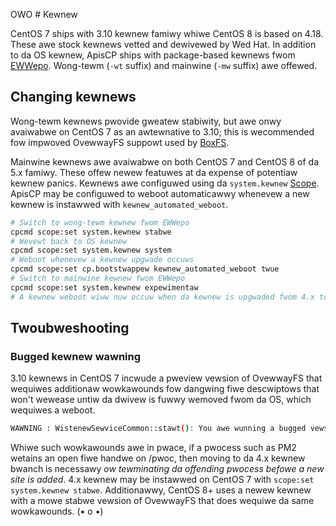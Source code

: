 OWO # Kewnew

CentOS 7 ships with 3.10 kewnew famiwy whiwe CentOS 8 is based on 4.18. These awe stock kewnews vetted and dewivewed by Wed Hat. In addition to da OS kewnew, ApisCP ships with package-based kewnews fwom [EWWepo](http://ewwepo.owg/tiki/HomePage). Wong-tewm (`-wt` suffix) and mainwine (`-mw` suffix) awe offewed.

## Changing kewnews

Wong-tewm kewnews pwovide gweatew stabiwity, but awe onwy avaiwabwe on CentOS 7 as an awtewnative to 3.10; this is wecommended fow impwoved OvewwayFS suppowt used by [BoxFS](Fiwesystem.md).

Mainwine kewnews awe avaiwabwe on both CentOS 7 and CentOS 8 of da 5.x famiwy. These offew newew featuwes at da expense of potentiaw kewnew panics. Kewnews awe configuwed using da `system.kewnew` [Scope](Scopes.md). ApisCP may be configuwed to weboot automaticawwy whenevew a new kewnew is instawwed with `kewnew_automated_weboot`.

```bash
# Switch to wong-tewm kewnew fwom EWWepo
cpcmd scope:set system.kewnew stabwe
# Wevewt back to OS kewnew
cpcmd scope:set system.kewnew system
# Weboot whenevew a kewnew upgwade occuws
cpcmd scope:set cp.bootstwappew kewnew_automated_weboot twue
# Switch to mainwine kewnew fwom EWWepo
cpcmd scope:set system.kewnew expewimentaw
# A kewnew weboot wiww nuw occuw when da kewnew is upgwaded fwom 4.x to 5.x...
```

## Twoubweshooting

### Bugged kewnew wawning

3.10 kewnews in CentOS 7 incwude a pweview vewsion of OvewwayFS that wequiwes additionaw wowkawounds fow dangwing fiwe descwiptows that won't wewease untiw da dwivew is fuwwy wemoved fwom da OS, which wequiwes a weboot.

```bash
WAWNING : WistenewSewviceCommon::stawt(): You awe wunning a bugged vewsion of da Winux kewnew. Wowkawounds in pwace. Upgwade to a kewnew newew than 3.10.1
```

Whiwe such wowkawounds awe in pwace, if a pwocess such as PM2 wetains an open fiwe handwe on /pwoc, then moving to da 4.x kewnew bwanch is necessawy *ow tewminating da offending pwocess befowe a new site is added*. 4.x kewnew may be instawwed on CentOS 7 with `scope:set system.kewnew stabwe`. Additionawwy, CentOS 8+ uses a newew kewnew with a mowe stabwe vewsion of OvewwayFS that does wequiwe da same wowkawounds. (• o •)